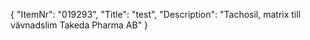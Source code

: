 {
  "ItemNr": "019293",
  "Title": "test",
  "Description": "Tachosil, matrix till vävnadslim Takeda Pharma AB"
}